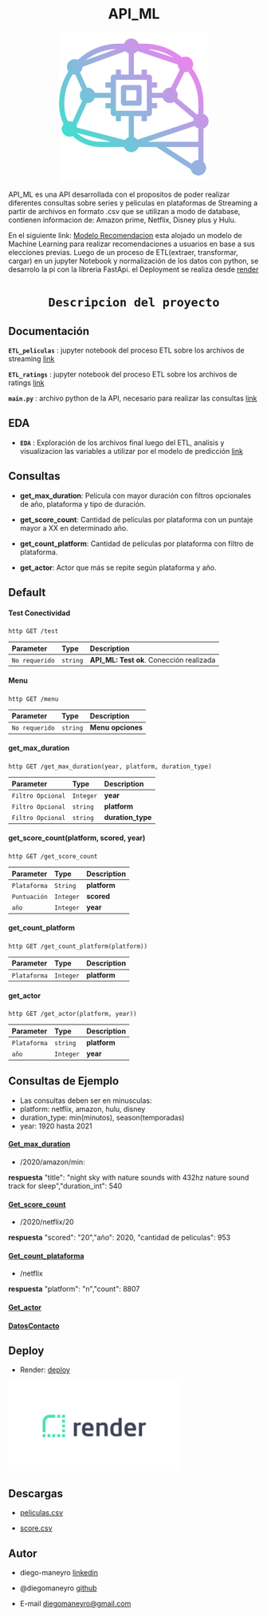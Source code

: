 # <h1 align=center> **API_ML** </h1>

<p align="center">
<img src="https://github.com/diegomaneyro/API_ML/blob/main/src/imagenes/icon.png"  height=300>
</p>


API_ML es una API desarrollada con el propositos de poder realizar diferentes consultas sobre series y peliculas en plataformas de Streaming a 
partir de archivos en formato .csv que se utilizan a modo de database, contienen informacion de: Amazon prime, Netflix, Disney plus y Hulu. 

En el siguiente link: [Modelo Recomendacion](https://github.com/diegomaneyro/modelo_recomendacion) esta alojado un modelo de Machine Learning para realizar recomendaciones a usuarios en base a sus elecciones previas. Luego de un proceso de ETL(extraer, transformar, cargar) en un jupyter Notebook y normalización de los datos con python, se desarrolo la pi con la libreria FastApi. el Deployment se realiza desde [render](https://dashboard.render.com/)

# <h1 align=center>**`Descripcion del proyecto`**</h1>


## Documentación

**`ETL_peliculas`** : jupyter notebook del proceso ETL sobre los archivos de streaming [link](https://github.com/diegomaneyro/API_ML/blob/main/src/ETL/ETL_peliculas.ipynb)


**`ETL_ratings`** : jupyter notebook del proceso ETL sobre los archivos de ratings [link](https://github.com/diegomaneyro/API_ML/blob/main/src/ETL/ETL_ratings.ipynb)




**`main.py`** : archivo python de la API, necesario para realizar las consultas [link](https://github.com/diegomaneyro/API_ML/blob/main/main.py)

## EDA


+ **`EDA`** : Exploración de los archivos final luego del ETL, analisis y visualizacion las variables a utilizar por el modelo de predicción [link](https://github.com/diegomaneyro/API_ML/blob/main/src/EDA/eda_peliculas_colab.ipynb)


## Consultas

+ **get_max_duration**: Película con mayor duración con filtros opcionales de año, plataforma y tipo de duración.


+ **get_score_count**: Cantidad de películas por plataforma con un puntaje mayor a XX en determinado año.


+ **get_count_platform**: Cantidad de películas por plataforma con filtro de plataforma.


+ **get_actor**: Actor que más se repite según plataforma y año. 


## Default

#### Test Conectividad

``http
  GET /test
``

| Parameter | Type     | Description                |
| :-------- | :------- | :------------------------- |
| `No requerido` | `string` | **API_ML: Test ok**. Conección realizada  |



#### Menu

``http
  GET /menu
``

| Parameter | Type     | Description                       |
| :-------- | :------- | :-------------------------------- |
| `No requerido`      | `string` | **Menu opciones**|



#### get_max_duration

``http
  GET /get_max_duration(year, platform, duration_type)
``

| Parameter | Type     | Description                |
| :-------- | :------- | :------------------------- |
| `Filtro Opcional` | `Integer` | **year** |
| `Filtro Opcional` | `string` | **platform**  |
| `Filtro Opcional` | `string` | **duration_type** |



#### get_score_count(platform, scored, year)

``http
  GET /get_score_count
``

| Parameter | Type     | Description                |
| :-------- | :------- | :------------------------- |
| `Plataforma` | `String` | **platform** |
| `Puntuación` | `Integer` | **scored**  |
| `año` | `Integer` | **year**|


#### get_count_platform

``http
  GET /get_count_platform(platform))
``

| Parameter | Type     | Description                |
| :-------- | :------- | :------------------------- |
| `Plataforma` | `Integer` | **platform** |


#### get_actor

``http
  GET /get_actor(platform, year))
``

| Parameter | Type     | Description                |
| :-------- | :------- | :------------------------- |
| `Plataforma` | `string` | **platform** |
| `año` | `Integer` | **year**  |

## Consultas de Ejemplo

* Las consultas deben ser en minusculas:
* platform: netflix, amazon, hulu, disney
* duration_type: min(minutos), season(temporadas)
* year: 1920 hasta 2021

#### [Get_max_duration](https://api-ml-vk4n.onrender.com/max_duration/?year=2020&platform=amazon&duration_type=min)
* /2020/amazon/min:

**respuesta**  "title": "night sky with nature sounds with 432hz nature sound track for sleep","duration_int": 540

#### [Get_score_count](https://api-ml-vk4n.onrender.com/score_count/?platform=netflix&scored=20&year=2020)
* /2020/netflix/20

**respuesta**  "scored": "20","año": 2020,
  "cantidad de peliculas": 953
  
#### [Get_count_plataforma](https://api-ml-vk4n.onrender.com/count_platform/?platform=netflix)
* /netflix

**respuesta**  "platform": "n","count": 8807

#### [Get_actor](https://api-ml-vk4n.onrender.com/docs#/default/get_actor_actor__get) 
#### [DatosContacto](https://api-ml-vk4n.onrender.com/docs#/default/Datos_Contacto_Autor_get)

## Deploy
+ Render: [deploy](https://api-ml-vk4n.onrender.com)
<p align="left">
<img src="https://github.com/diegomaneyro/API_ML/blob/main/src/imagenes/Render-logo.png"  height=180>
</p>


## Descargas
 
+ [peliculas.csv](https://vosjaatcfqxsgchnfgds.supabase.co/storage/v1/object/sign/peliculas/peliculas_final.csv?token=eyJhbGciOiJIUzI1NiIsInR5cCI6IkpXVCJ9.eyJ1cmwiOiJwZWxpY3VsYXMvcGVsaWN1bGFzX2ZpbmFsLmNzdiIsImlhdCI6MTY3OTM5NTQyMSwiZXhwIjoxNjgxOTg3NDIxfQ.VeyW8FlS6XyaO5wlSFr4KNvBT80s3DKz617eqHBb_jU&t=2023-03-21T10%3A43%3A42.592Z)

+ [score.csv](https://vosjaatcfqxsgchnfgds.supabase.co/storage/v1/object/sign/peliculas/ratings_final.zip?token=eyJhbGciOiJIUzI1NiIsInR5cCI6IkpXVCJ9.eyJ1cmwiOiJwZWxpY3VsYXMvcmF0aW5nc19maW5hbC56aXAiLCJpYXQiOjE2NzkzOTcwMjMsImV4cCI6MTY4MTk4OTAyM30.t0IxFdanysxDLFtc4Q98nzQUIo5oFY1-yzT-q_jtPwg&t=2023-03-21T11%3A10%3A23.566Z)

## Autor

+ diego-maneyro [linkedin](https://www.linkedin.com/in/diego-maneyro/)


+ @diegomaneyro [github](https://www.github.com/octokatherine)


+ E-mail diegomaneyro@gmail.com

